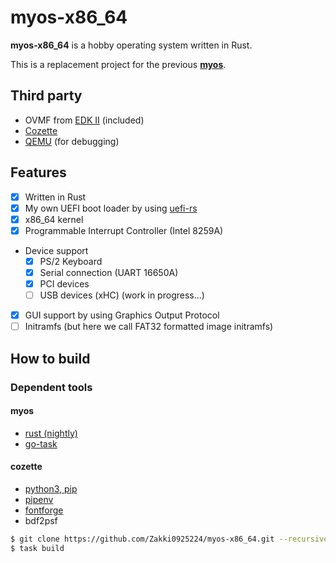 # myos-x86_64

**myos-x86_64** is a hobby operating system written in Rust.

This is a replacement project for the previous **[myos](https://github.com/Zakki0925224/myos)**.

## Third party

-   OVMF from [EDK II](https://github.com/tianocore/edk2.git) (included)
-   [Cozette](https://github.com/slavfox/Cozette.git)
-   [QEMU](https://gitlab.com/qemu-project/qemu.git) (for debugging)

## Features

-   [x] Written in Rust
-   [x] My own UEFI boot loader by using [uefi-rs](https://github.com/rust-osdev/uefi-rs)
-   [x] x86_64 kernel
-   [x] Programmable Interrupt Controller (Intel 8259A)
-   Device support
    -   [x] PS/2 Keyboard
    -   [x] Serial connection (UART 16650A)
    -   [x] PCI devices
    -   [ ] USB devices (xHC) (work in progress...)
-   [x] GUI support by using Graphics Output Protocol
-   [ ] Initramfs (but here we call FAT32 formatted image initramfs)

## How to build

### Dependent tools

#### myos

-   [rust (nightly)]()
-   [go-task](https://github.com/go-task/task)

#### cozette

-   [python3, pip](https://www.python.org/)
-   [pipenv](https://pypi.org/project/pipenv/)
-   [fontforge](https://github.com/fontforge/fontforge)
-   bdf2psf

```bash
$ git clone https://github.com/Zakki0925224/myos-x86_64.git --recursive
$ task build
```

